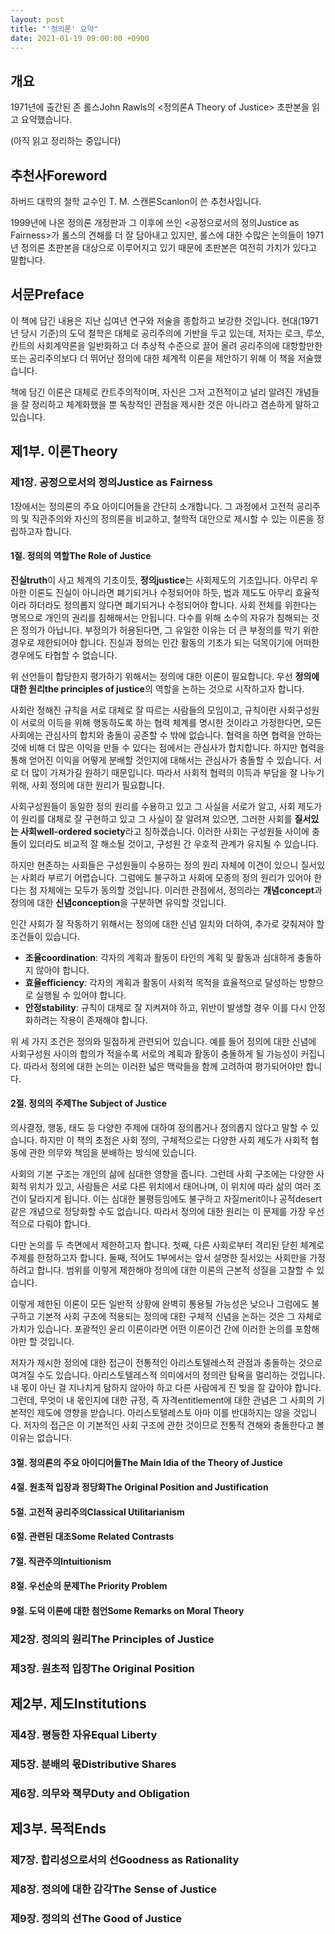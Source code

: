 ```yaml
---
layout: post
title: "'정의론' 요약"
date: 2021-01-19 09:00:00 +0900
---
```


## 개요

1971년에 출간된 존 롤스John Rawls의 \<정의론A Theory of Justice\> 초판본을
읽고 요약했습니다.

(아직 읽고 정리하는 중입니다)

## 추천사Foreword

하버드 대학의 철학 교수인 T. M. 스캔론Scanlon이 쓴 추천사입니다.

1999년에 나온 정의론 개정판과 그 이후에 쓰인 \<공정으로서의 정의Justice as
Fairness\>가 롤스의 견해를 더 잘 담아내고 있지만, 롤스에 대한 수많은 논의들이
1971년 정의론 초판본을 대상으로 이루어지고 있기 때문에 초판본은 여전히 가치가
있다고 말합니다.

## 서문Preface

이 책에 담긴 내용은 지난 십여년 연구와 저술을 종합하고 보강한 것입니다.
현대(1971년 당시 기준)의 도덕 철학은 대체로 공리주의에 기반을 두고 있는데,
저자는 로크, 루쏘, 칸트의 사회계약론을 일반화하고 더 추상적 수준으로 끌어 올려
공리주의에 대항할만한 또는 공리주의보다 더 뛰어난 정의에 대한 체계적 이론을
제안하기 위해 이 책을 저술했습니다.

책에 담긴 이론은 대체로 칸트주의적이며, 자신은 그저 고전적이고 널리 알려진
개념들을 잘 정리하고 체계화했을 뿐 독창적인 관점을 제시한 것은 아니라고 겸손하게
말하고 있습니다.

## 제1부. 이론Theory

### 제1장. 공정으로서의 정의Justice as Fairness

1장에서는 정의론의 주요 아이디어들을 간단히 소개합니다. 그 과정에서 고전적
공리주의 및 직관주의와 자신의 정의론을 비교하고, 철학적 대안으로 제시할 수 있는
이론을 정립하고자 합니다.

#### 1절. 정의의 역할The Role of Justice

**진실truth**이 사고 체계의 기초이듯, **정의justice**는 사회제도의 기초입니다.
아무리 우아한 이론도 진실이 아니라면 폐기되거나 수정되어야 하듯, 법과 제도도
아무리 효율적이라 하더라도 정의롭지 않다면 폐기되거나 수정되어야 합니다. 사회
전체를 위한다는 명목으로 개인의 권리를 침해해서는 안됩니다. 다수를 위해 소수의
자유가 침해되는 것은 정의가 아닙니다. 부정의가 허용된다면, 그 유일한 이유는 더
큰 부정의를 막기 위한 경우로 제한되어야 합니다. 진실과 정의는 인간 활동의
기초가 되는 덕목이기에 어떠한 경우에도 타협할 수 없습니다.

위 선언들이 합당한지 평가하기 위해서는 정의에 대한 이론이 필요합니다. 우선
**정의에 대한 원리the principles of justice**의 역할을 논하는 것으로 시작하고자
합니다.

사회란 정해진 규칙을 서로 대체로 잘 따르는 사람들의 모임이고, 규칙이란
사회구성원이 서로의 이득을 위해 행동하도록 하는 협력 체계를 명시한 것이라고
가정한다면, 모든 사회에는 관심사의 합치와 충돌이 공존할 수 밖에 없습니다. 협력을
하면 협력을 안하는 것에 비해 더 많은 이익을 만들 수 있다는 점에서는 관심사가
합치합니다. 하지만 협력을 통해 얻어진 이익을 어떻게 분배할 것인지에 대해서는
관심사가 충돌할 수 있습니다. 서로 더 많이 가져가길 원하기 때문입니다. 따라서
사회적 협력의 이득과 부담을 잘 나누기 위해, 사회 정의에 대한 원리가 필요합니다.

사회구성원들이 동일한 정의 원리를 수용하고 있고 그 사실을 서로가 알고, 사회
제도가 이 원리를 대체로 잘 구현하고 있고 그 사실이 잘 알려져 있으면, 그러한
사회를 **질서있는 사회well-ordered society**라고 칭하겠습니다. 이러한 사회는
구성원들 사이에 충돌이 있더라도 비교적 잘 해소될 것이고, 구성원 간 우호적
관계가 유지될 수 있습니다.

하지만 현존하는 사회들은 구성원들이 수용하는 정의 원리 자체에 이견이 있으니
질서있는 사회라 부르기 어렵습니다. 그럼에도 불구하고 사회에 모종의 정의 원리가
있어야 한다는 점 자체에는 모두가 동의할 것입니다. 이러한 관점에서, 정의라는
**개념concept**과 정의에 대한 **신념conception**을 구분하면 유익할 것입니다.

인간 사회가 잘 작동하기 위해서는 정의에 대한 신념 일치와 더하여, 추가로
갖춰져야 할 조건들이 있습니다.

* **조율coordination**: 각자의 계획과 활동이 타인의 계획 및 활동과 심대하게
  충돌하지 않아야 합니다.
* **효율efficiency**: 각자의 계획과 활동이 사회적 목적을 효율적으로
  달성하는 방향으로 실행될 수 있어야 합니다.
* **안정stability**: 규칙이 대체로 잘 지켜져야 하고, 위반이 발생할 경우
  이를 다시 안정화하려는 작용이 존재해야 합니다.

위 세 가지 조건은 정의와 밀접하게 관련되어 있습니다. 예를 들어 정의에 대한
신념에 사회구성원 사이의 합의가 적을수록 서로의 계획과 활동이 충돌하게 될
가능성이 커집니다. 따라서 정의에 대한 논의는 이러한 넓은 맥락들을 함께
고려하여 평가되어야만 합니다.

#### 2절. 정의의 주제The Subject of Justice

의사결정, 행동, 태도 등 다양한 주제에 대하여 정의롭거나 정의롭지 않다고
말할 수 있습니다. 하지만 이 책의 초점은 사회 정의, 구체적으로는 다양한
사회 제도가 사회적 협동에 관한 의무와 책임을 분배하는 방식에 있습니다.

사회의 기본 구조는 개인의 삶에 심대한 영향을 줍니다. 그런데 사회 구조에는
다양한 사회적 위치가 있고, 사람들은 서로 다른 위치에서 태어나며, 이
위치에 따라 삶의 여러 조건이 달라지게 됩니다. 이는 심대한 불평등임에도
불구하고 자질merit이나 공적desert 같은 개념으로 정당화할 수도 없습니다.
따라서 정의에 대한 원리는 이 문제를 가장 우선적으로 다뤄야 합니다.

다만 논의를 두 측면에서 제한하고자 합니다. 첫째, 다른 사회로부터 격리된
닫힌 체계로 주제를 한정하고자 합니다. 둘째, 적어도 1부에서는 앞서 설명한
질서있는 사회만을 가정하려고 합니다. 범위를 이렇게 제한해야 정의에 대한
이론의 근본적 성질을 고찰할 수 있습니다.

이렇게 제한된 이론이 모든 일반적 상황에 완벽히 통용될 가능성은 낮으나
그럼에도 불구하고 기본적 사회 구조에 적용되는 정의에 대한 구체적 신념을
논하는 것은 그 자체로 가치가 있습니다. 포괄적인 윤리 이론이라면 어떤
이론이건 간에 이러한 논의를 포함해야만 할 것입니다.

저자가 제시한 정의에 대한 접근이 전통적인 아리스토텔레스적 관점과
충돌하는 것으로 여겨질 수도 있습니다. 아리스토텔레스적 의미에서의 정의란
탐욕을 멀리하는 것입니다. 내 몫이 아닌 걸 지나치게 탐하지 않아야 하고
다른 사람에게 진 빚을 잘 갚아야 합니다. 그런데, 무엇이 내 몫인지에 대한
규정, 즉 자격entitlement에 대한 관념은 그 사회의 기본적인 제도에 영향을
받습니다. 아리스토텔레스토 아마 이를 반대하지는 않을 것입니다. 저자의
접근은 이 기본적인 사회 구조에 관한 것이므로 전통적 견해와 충돌한다고
볼 이유는 없습니다.

#### 3절. 정의론의 주요 아이디어들The Main Idia of the Theory of Justice

#### 4절. 원초적 입장과 정당화The Original Position and Justification

#### 5절. 고전적 공리주의Classical Utilitarianism

#### 6절. 관련된 대조Some Related Contrasts

#### 7절. 직관주의Intuitionism

#### 8절. 우선순의 문제The Priority Problem

#### 9절. 도덕 이론에 대한 첨언Some Remarks on Moral Theory

### 제2장. 정의의 원리The Principles of Justice

### 제3장. 원초적 입장The Original Position

## 제2부. 제도Institutions

### 제4장. 평등한 자유Equal Liberty

### 제5장. 분배의 몫Distributive Shares

### 제6장. 의무와 책무Duty and Obligation

## 제3부. 목적Ends

### 제7장. 합리성으로서의 선Goodness as Rationality

### 제8장. 정의에 대한 감각The Sense of Justice

### 제9장. 정의의 선The Good of Justice
